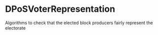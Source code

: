 # DPoSVoterRepresentation
Algorithms to check that the elected block producers fairly represent the electorate
